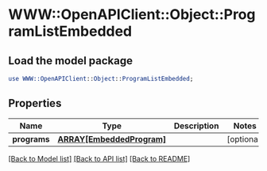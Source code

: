 # WWW::OpenAPIClient::Object::ProgramListEmbedded

## Load the model package
```perl
use WWW::OpenAPIClient::Object::ProgramListEmbedded;
```

## Properties
Name | Type | Description | Notes
------------ | ------------- | ------------- | -------------
**programs** | [**ARRAY[EmbeddedProgram]**](EmbeddedProgram.md) |  | [optional] 

[[Back to Model list]](../README.md#documentation-for-models) [[Back to API list]](../README.md#documentation-for-api-endpoints) [[Back to README]](../README.md)



